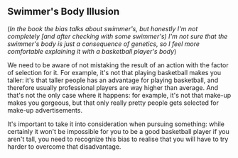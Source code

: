## Swimmer's Body Illusion
(_In the book the bias talks about swimmer's, but honestly I'm not completely [and after checking with some swimmer's) I'm not sure that the swimmer's body is just a consequence of genetics, so I feel more comfortable explaining it with a basketball player's body_)

We need to be aware of not mistaking the result of an action with the factor of selection for it. For example, it's not that playing basketball makes you taller: it's that taller people has an advantage for playing basketball, and therefore usually professional players are way higher than average. And that's not the only case where it happens: for example, it's not that make-up makes you gorgeous, but that only really pretty people gets selected for make-up advertisements.

It's important to take it into consideration when pursuing something: while certainly it won't be impossible for you to be a good basketball player if you aren't tall, you need to recognize this bias to realise that you will have to try harder to overcome that disadvantage.
